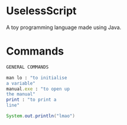 # UselessScript
A toy programming language made using Java.
# Commands
```js
GENERAL COMMANDS
```

```ruby
man lo : "to initialise
a variable"
manual.exe : "to open up
the manual"
print : "to print a
line"
```
```java
System.out.println("lmao")
```

